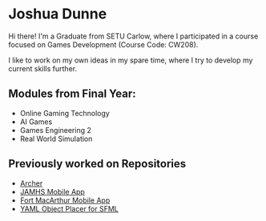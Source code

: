 # Joshua Dunne
Hi there! I'm a Graduate from SETU Carlow, where I participated in a course focused on Games Development (Course Code: CW208).

I like to work on my own ideas in my spare time, where I try to develop my current skills further.

## Modules from Final Year:
- Online Gaming Technology
- AI Games
- Games Engineering 2
- Real World Simulation

## Previously worked on Repositories
- [Archer](https://github.com/Joshua-Dunne/Archer)
- [JAMHS Mobile App](https://github.com/AllexisAlvarico/JAMHS_Flutter)
- [Fort MacArthur Mobile App](https://github.com/Richard-Fleming/Fort_MacArthur)
- [YAML Object Placer for SFML](https://github.com/Joshua-Dunne/YAML-Placer)

<!--
**Joshua-Dunne/Joshua-Dunne** is a ✨ _special_ ✨ repository because its `README.md` (this file) appears on your GitHub profile.

Here are some ideas to get you started:

- 🔭 I’m currently working on ...
- 🌱 I’m currently learning ...
- 👯 I’m looking to collaborate on ...
- 🤔 I’m looking for help with ...
- 💬 Ask me about ...
- 📫 How to reach me: ...
- 😄 Pronouns: ...
- ⚡ Fun fact: ...
-->
